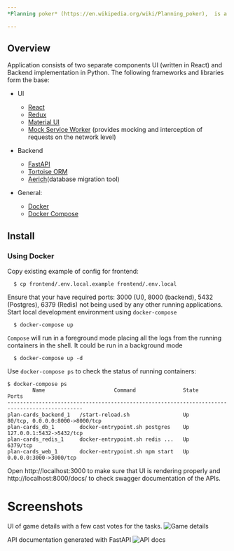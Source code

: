 ```yaml
---
*Planning poker* (https://en.wikipedia.org/wiki/Planning_poker),  is a consensus-based, gamified technique for estimating, mostly used to estimate effort or relative size of development goals in software development.

---
```


## Overview

Application consists of two separate components UI (written in React) and Backend implementation in Python. 
The following frameworks and libraries form the base:
* UI
  - [React](https://reactjs.org/)
  - [Redux](https://redux.js.org/)
  - [Material UI](https://material-ui.com/)
  - [Mock Service Worker](https://mswjs.io/) (provides mocking and interception of requests on the network level)

* Backend
  - [FastAPI](https://fastapi.tiangolo.com/)
  - [Tortoise ORM](https://tortoise-orm.readthedocs.io/en/latest/)
  - [Aerich](https://github.com/tortoise/aerich)(database migration tool)

* General:
  - [Docker](https://docs.docker.com/)
  - [Docker Compose](https://docs.docker.com/compose/)
## Install

### Using Docker

Copy existing example of config for frontend:
```shell
  $ cp frontend/.env.local.example frontend/.env.local 
```

Ensure that your have required ports: 3000 (UI), 8000 (backend), 5432 (Postgres), 6379 (Redis) not being used by any other running applications.
Start local development environment using `docker-compose`
```shell
  $ docker-compose up
```
`Compose` will run in a foreground mode placing all the logs from the running containers in the shell. It could be run in a background mode

```shell
  $ docker-compose up -d 
```

Use `docker-compose ps` to check the status of running containers:

```shell
$ docker-compose ps 
        Name                      Command               State               Ports             
----------------------------------------------------------------------------------------------
plan-cards_backend_1   /start-reload.sh                 Up      80/tcp, 0.0.0.0:8000->8000/tcp
plan-cards_db_1        docker-entrypoint.sh postgres    Up      127.0.0.1:5432->5432/tcp      
plan-cards_redis_1     docker-entrypoint.sh redis ...   Up      6379/tcp                      
plan-cards_web_1       docker-entrypoint.sh npm start   Up      0.0.0.0:3000->3000/tcp  
```

Open http://localhost:3000 to make sure that UI is rendering properly and http://localhost:8000/docs/ to check swagger documentation of the APIs.


# Screenshots 

UI of game details with a few cast votes for the tasks.
![Game details](https://www.evernote.com/shard/s46/sh/3ad6fac8-eb2a-43c8-8e27-90d18e6065c5/1446c8a1104ac0c4/res/3253b39d-ada1-4eb3-842a-34b9f26cd7f4)

API documentation generated with FastAPI 
![API docs](https://www.evernote.com/shard/s46/sh/6be693fe-9f97-4331-94ac-8c11df93d187/11917e845c87c2b3/res/135e8ddb-25b9-40a5-bf4d-4beb8859308e)
